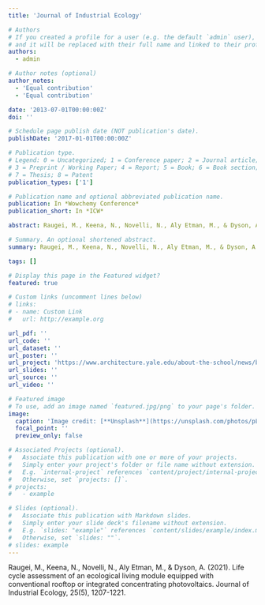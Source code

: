 ```yaml
---
title: 'Journal of Industrial Ecology'

# Authors
# If you created a profile for a user (e.g. the default `admin` user), write the username (folder name) here
# and it will be replaced with their full name and linked to their profile.
authors:
  - admin

# Author notes (optional)
author_notes:
  - 'Equal contribution'
  - 'Equal contribution'

date: '2013-07-01T00:00:00Z'
doi: ''

# Schedule page publish date (NOT publication's date).
publishDate: '2017-01-01T00:00:00Z'

# Publication type.
# Legend: 0 = Uncategorized; 1 = Conference paper; 2 = Journal article;
# 3 = Preprint / Working Paper; 4 = Report; 5 = Book; 6 = Book section;
# 7 = Thesis; 8 = Patent
publication_types: ['1']

# Publication name and optional abbreviated publication name.
publication: In *Wowchemy Conference*
publication_short: In *ICW*

abstract: Raugei, M., Keena, N., Novelli, N., Aly Etman, M., & Dyson, A. (2021). Life cycle assessment of an ecological living module equipped with conventional rooftop or integrated concentrating photovoltaics. Journal of Industrial Ecology, 25(5), 1207-1221.

# Summary. An optional shortened abstract.
summary: Raugei, M., Keena, N., Novelli, N., Aly Etman, M., & Dyson, A. (2021). Life cycle assessment of an ecological living module equipped with conventional rooftop or integrated concentrating photovoltaics. Journal of Industrial Ecology, 25(5), 1207-1221.

tags: []

# Display this page in the Featured widget?
featured: true

# Custom links (uncomment lines below)
# links:
# - name: Custom Link
#   url: http://example.org

url_pdf: ''
url_code: ''
url_dataset: ''
url_poster: ''
url_project: 'https://www.architecture.yale.edu/about-the-school/news/biomaterials-supporting-transition-circular-environment-global-south'
url_slides: ''
url_source: ''
url_video: ''

# Featured image
# To use, add an image named `featured.jpg/png` to your page's folder.
image:
  caption: 'Image credit: [**Unsplash**](https://unsplash.com/photos/pLCdAaMFLTE)'
  focal_point: ''
  preview_only: false

# Associated Projects (optional).
#   Associate this publication with one or more of your projects.
#   Simply enter your project's folder or file name without extension.
#   E.g. `internal-project` references `content/project/internal-project/index.md`.
#   Otherwise, set `projects: []`.
# projects:
#   - example

# Slides (optional).
#   Associate this publication with Markdown slides.
#   Simply enter your slide deck's filename without extension.
#   E.g. `slides: "example"` references `content/slides/example/index.md`.
#   Otherwise, set `slides: ""`.
# slides: example
---
```


Raugei, M., Keena, N., Novelli, N., Aly Etman, M., & Dyson, A. (2021). Life cycle assessment of an ecological living module equipped with conventional rooftop or integrated concentrating photovoltaics. Journal of Industrial Ecology, 25(5), 1207-1221.